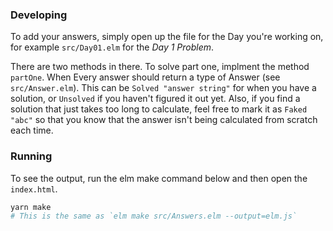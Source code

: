 ### Developing

To add your answers, simply open up the file for the Day you're working on, for example
`src/Day01.elm` for the *Day 1 Problem*.

There are two methods in there. To solve part one, implment the method `partOne`. When Every answer
should return a type of Answer (see `src/Answer.elm`). This can be `Solved "answer string"` for when
you have a solution, or `Unsolved` if you haven't figured it out yet. Also, if you find a solution
that just takes too long to calculate, feel free to mark it as `Faked "abc"` so that you know that
the answer isn't being calculated from scratch each time.

### Running

To see the output, run the elm make command below and then open the `index.html`.

```bash
yarn make
# This is the same as `elm make src/Answers.elm --output=elm.js`
```
